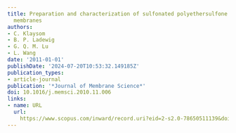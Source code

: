 ```yaml
---
title: Preparation and characterization of sulfonated polyethersulfone for cation-exchange
  membranes
authors:
- C. Klaysom
- B. P. Ladewig
- G. Q. M. Lu
- L. Wang
date: '2011-01-01'
publishDate: '2024-07-20T10:53:32.149185Z'
publication_types:
- article-journal
publication: '*Journal of Membrane Science*'
doi: 10.1016/j.memsci.2010.11.006
links:
- name: URL
  url: 
    https://www.scopus.com/inward/record.uri?eid=2-s2.0-78650511139&doi=10.1016%2fj.memsci.2010.11.006&partnerID=40&md5=04e701be3e4ab5265cb8804ebcd537e1
---
```

